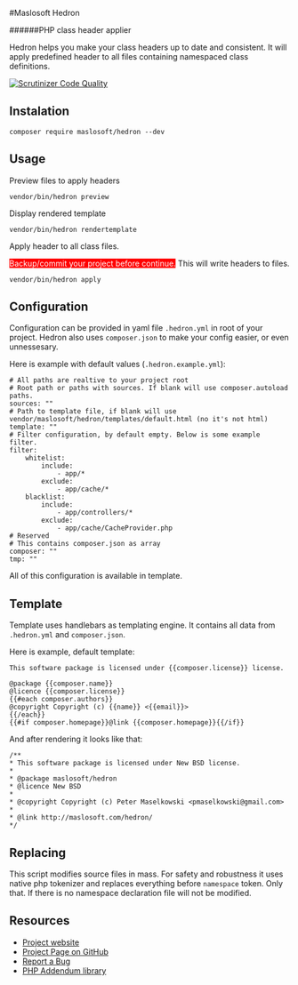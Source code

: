 #Maslosoft Hedron

######PHP class header applier

Hedron helps you make your class headers up to date and consistent. It will apply predefined header to all files containing namespaced class definitions.

[![Scrutinizer Code Quality](https://scrutinizer-ci.com/g/Maslosoft/Hedron/badges/quality-score.png?b=master)](https://scrutinizer-ci.com/g/Maslosoft/Hedron/?branch=master)

## Instalation

    composer require maslosoft/hedron --dev

## Usage

Preview files to apply headers

	vendor/bin/hedron preview
	
Display rendered template

	vendor/bin/hedron rendertemplate
	
Apply header to all class files.

<span style="background:red;color:white;">Backup/commit your project before continue.</span>
This will write headers to files.

	vendor/bin/hedron apply
	
## Configuration

Configuration can be provided in yaml file `.hedron.yml` in root of your project.
Hedron also uses `composer.json` to make your config easier, or even unnessesary.

Here is example with default values (`.hedron.example.yml`):

	# All paths are realtive to your project root
	# Root path or paths with sources. If blank will use composer.autoload paths.
	sources: ""
	# Path to template file, if blank will use vendor/maslosoft/hedron/templates/default.html (no it's not html)
	template: ""
	# Filter configuration, by default empty. Below is some example filter.
	filter:
		whitelist:
			include:
				- app/*
			exclude:
				- app/cache/*
		blacklist:
			include:
				- app/controllers/*
			exclude:
				- app/cache/CacheProvider.php
	# Reserved 
	# This contains composer.json as array
	composer: ""
	tmp: ""

All of this configuration is available in template.


## Template

Template uses handlebars as templating engine. It contains all data from `.hedron.yml` and `composer.json`.

Here is example, default template:

	This software package is licensed under {{composer.license}} license.

	@package {{composer.name}}
	@licence {{composer.license}}
	{{#each composer.authors}}
	@copyright Copyright (c) {{name}} <{{email}}>
	{{/each}}
	{{#if composer.homepage}}@link {{composer.homepage}}{{/if}}
	
And after rendering it looks like that:

	/**
	* This software package is licensed under New BSD license.
	*
	* @package maslosoft/hedron
	* @licence New BSD
	*
	* @copyright Copyright (c) Peter Maselkowski <pmaselkowski@gmail.com>
	*
	* @link http://maslosoft.com/hedron/
	*/
	
## Replacing

This script modifies source files in mass. For safety and robustness it uses native php tokenizer and replaces everything before `namespace` token. Only that. If there is no namespace declaration file will not be modified.
	
## Resources

 * [Project website](http://maslosoft.com/hedron/)
 * [Project Page on GitHub](https://github.com/Maslosoft/Hedron)
 * [Report a Bug](https://github.com/Maslosoft/Hedron/issues)
 * [PHP Addendum library](http://code.google.com/p/addendum/)


